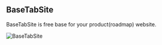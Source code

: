 ## BaseTabSite

BaseTabSite is free base for your product(roadmap) website.

![BaseTabSite](https://i.ibb.co/hcPmPbm/Untitled-1.gif)
